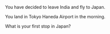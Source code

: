 You have decided to leave India and fly to Japan.  

You land in Tokyo Haneda Airport in the morning.

What is your first stop in Japan?